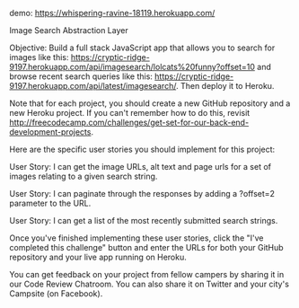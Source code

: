 demo: https://whispering-ravine-18119.herokuapp.com/

Image Search Abstraction Layer

Objective: Build a full stack JavaScript app that allows you to search for images like this: https://cryptic-ridge-9197.herokuapp.com/api/imagesearch/lolcats%20funny?offset=10 and browse recent search queries like this: https://cryptic-ridge-9197.herokuapp.com/api/latest/imagesearch/. Then deploy it to Heroku.

Note that for each project, you should create a new GitHub repository and a new Heroku project. If you can't remember how to do this, revisit http://freecodecamp.com/challenges/get-set-for-our-back-end-development-projects.

Here are the specific user stories you should implement for this project:

User Story: I can get the image URLs, alt text and page urls for a set of images relating to a given search string.

User Story: I can paginate through the responses by adding a ?offset=2 parameter to the URL.

User Story: I can get a list of the most recently submitted search strings.

Once you've finished implementing these user stories, click the "I've completed this challenge" button and enter the URLs for both your GitHub repository and your live app running on Heroku.

You can get feedback on your project from fellow campers by sharing it in our Code Review Chatroom. You can also share it on Twitter and your city's Campsite (on Facebook).